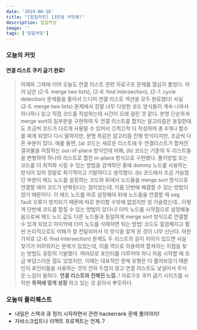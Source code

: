 ```yaml
---
date: '2019-08-16'
title: "[일일커밋] 13만큼 커밋해!"
description: 일일커밋
image: ''
tags: ['일일커밋']
---
```


### 오늘의 커밋

#### 연결 리스트 쿠키 굽기 완료!
> 어제와 그제에 이어 오늘도 연결 리스트 관련 자료구조 문제를 열심히 풀었다. 마저 남은 (2-5. merge two lists), (2-6. find intersection), (2-7. cycle detection) 문제들을 풀어서 드디어 연결 리스트 섹션을 모두 완료했다! 사실 (2-5. merge two lists) 문제에서 정말 너무 다양한 코드 방식들이 계속 나와서 하나하나 읽고 직접 코드를 작성하는데 시간이 오래 걸린 것 같다. 분명 단순하게 merge sort의 일부분을 구현하여 두 연결 리스트를 합치는 알고리즘은 동일한데도 조금씩 코드가 다르게 사용될 수 있어서 끄적끄적 다 작성하여 총 4개나 함수를 짜게 되었다 다시 말하지만, 분명 똑같은 알고리즘 진행 방식이지만, 조금씩 다른 부분이 있다. 예를 들면, (a) 코드는 새로운 리스트에 두 연결리스트가 합쳐진 결과물을 저장하는 out-of-place 방식인데 비해, (b) 코드는 기존의 두 리스트들을 변형하여 하나의 리스트로 합친 in-place 방식으로 구현했다. 풀이방법 또는 코드를 더 최적화 시킬 수 있는 방법을 검색하던 중에 dummy 노드를 사용하는 방식이 있어 정말로 획기적이고 기발하다고 생각했다. (b) 코드에서 조금 거슬렸던 부분이 헤드 노드를 설정하는 코드와 뒤에서 노드들을 merge sort 방식으로 연결할 때의 코드가 반복된다는 점이었는데, 이를 단번에 해결할 수 있는 방법이었기 때문이다. 이 헤드 노드를 따로 설정해야 뒤에 노드들을 연결할 때 seg fault 오류가 방지되기 때문에 따로 분리할 수밖에 없었지만 참 거슬렸는데...이렇게 단번에 코드를 합칠 수 있는 방법이 있다니! 더미 노드를 시작점으로 설정해놓음으로써 헤드 노드 값도 다른 노드들과 동일하게 merge sort 방식으로 연결할 수 있게 되었고 마지막에 더미 노드를 삭제하면 되는 방법! 코드도 깔끔해지고 훨씬 논리적으로도 이해가 잘 전달되어서 이 방식을 알게 된 것이 너무 신난다. 마찬가지로 (2-6. find intersection) 문제도 두 리스트의 길이 차이가 있으면 사실 찾기가 어려워지는 문제가 있었는데, 이를 역으로 이용하여 합쳐지는 지점을 찾는 방법도 굉장히 기발했다. 여러모로 포인터를 다루어야 하니 처음 시작할 때 조금 부담스러운 점도 있었지만, 이제는 대표적인 문제 유형은 다 풀어보았기 때문인지 포인터들을 사용하는 것이 전혀 두렵지 않고 연결 리스트도 낯설어서 무서운 느낌이 들하다. __연결 리스트와 친해진 느낌__..! 자료구조 쿠키 굽기 시리즈를 시작한 __목적에 맞게 성장__ 하고 있는 것 같아서 뿌듯하다.

### 오늘의 풀리퀘스트
- 내일은 스택과 큐 정리 시작하면서 관련 hackerrank 문제 풀어야지!
- 자바스크립트나 리액트 프로젝트는 언제..?